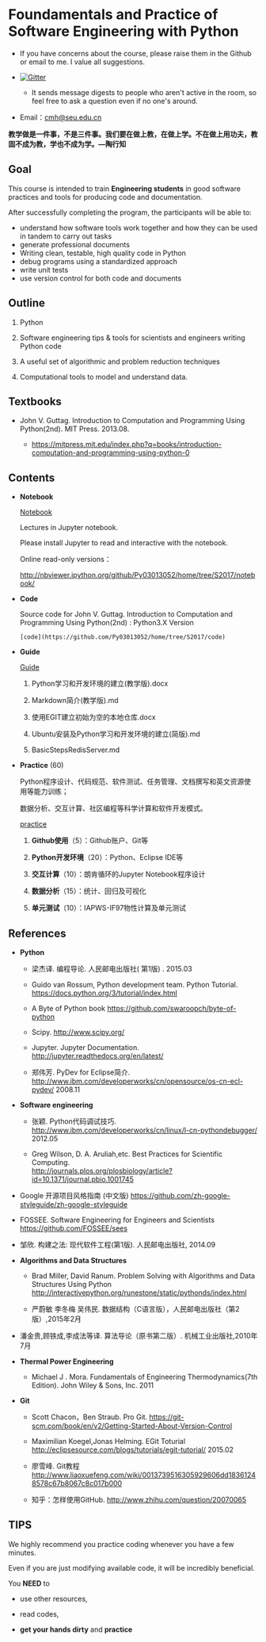 
# Foundamentals and Practice of Software Engineering with Python

*  If you have concerns about the course, please raise them in the Github or email to me. I value all suggestions.

  * [![Gitter](https://badges.gitter.im/Py03013052/home.svg)](https://gitter.im/Py03013052/home?utm_source=badge&utm_medium=badge&utm_campaign=pr-badge)

    * It sends message digests to people who aren't active in the room, so feel free to ask a question even if no one's around.

 * Email：cmh@seu.edu.cn
 
**教学做是一件事，不是三件事。我们要在做上教，在做上学。不在做上用功夫，教固不成为教，学也不成为学。—陶行知**

##  Goal

This course is intended to train **Engineering students** in good software practices and tools for producing code and documentation.

After successfully completing the program, the participants will be able to:

* understand how software tools work together and how they can be used in tandem to carry out tasks
* generate professional documents
* Writing clean, testable, high quality code in Python
* debug programs using a standardized approach
* write unit tests 
* use version control for both code and documents

## Outline

1. Python

2. Software engineering tips & tools for scientists and engineers writing Python code

3.  A useful set of algorithmic and problem reduction techniques

4.  Computational tools to model and understand data.

## Textbooks

* John V. Guttag. Introduction to Computation and Programming Using Python(2nd). MIT Press. 2013.08.  

   * https://mitpress.mit.edu/index.php?q=books/introduction-computation-and-programming-using-python-0

## Contents

* **Notebook**

   [Notebook](https://github.com/Py03013052/home/tree/S2017/notebook)

   Lectures in Jupyter notebook.

   Please install Jupyter to read and interactive with the notebook.

  Online read-only versions：

   http://nbviewer.ipython.org/github/Py03013052/home/tree/S2017/notebook/

* **Code**

    Source code for  John V. Guttag. Introduction to Computation and Programming Using Python(2nd) : Python3.X Version 
    
      [code](https://github.com/Py03013052/home/tree/S2017/code)

* **Guide**
 
  [Guide](https://github.com/Py03013052/home/tree/S2017/guide)

   1.  Python学习和开发环境的建立(教学版).docx
   
   2.  Markdown简介(教学版).md

   3.  使用EGIT建立初始为空的本地仓库.docx
   
   4.  Ubuntu安装及Python学习和开发环境的建立(简版).md
   
   5.  BasicStepsRedisServer.md
 
* **Practice** (60)

   Python程序设计、代码规范、软件测试、任务管理、文档撰写和英文资源使用等能力训练；

   数据分析、交互计算、社区编程等科学计算和软件开发模式。
   
     [practice](https://github.com/Py03013052/home/tree/S2017/practice)

   1. **Github使用**（5）：Github账户、Git等  

   2. **Python开发环境**（20）：Python、Eclipse IDE等
   
   3. **交互计算**（10）：朗肯循环的Jupyter Notebook程序设计 
    
   4.  **数据分析**（15）：统计、回归及可视化
   
   5.  **单元测试**（10）：IAPWS-IF97物性计算及单元测试 
  
## References

* **Python**

  * 梁杰译. 编程导论. 人民邮电出版社( 第1版) .  2015.03

  * Guido van Rossum, Python development team. Python Tutorial. https://docs.python.org/3/tutorial/index.html

  * A Byte of Python book https://github.com/swaroopch/byte-of-python

  * Scipy. http://www.scipy.org/

  * Jupyter. Jupyter Documentation. http://jupyter.readthedocs.org/en/latest/

  * 郑伟芳. PyDev for Eclipse简介. http://www.ibm.com/developerworks/cn/opensource/os-cn-ecl-pydev/   2008.11

* **Software engineering**

  * 张颖. Python代码调试技巧. http://www.ibm.com/developerworks/cn/linux/l-cn-pythondebugger/    2012.05

  * Greg Wilson, D. A. Aruliah,etc. Best Practices for Scientific Computing.     
   http://journals.plos.org/plosbiology/article?id=10.1371/journal.pbio.1001745

 * Google 开源项目风格指南 (中文版) https://github.com/zh-google-styleguide/zh-google-styleguide

  * FOSSEE. Software Engineering for Engineers and Scientists    https://github.com/FOSSEE/sees

  * 邹欣. 构建之法: 现代软件工程(第1版). 人民邮电出版社, 2014.09

* **Algorithms and Data Structures**

  * Brad Miller, David Ranum. Problem Solving with Algorithms and Data Structures Using Python
http://interactivepython.org/runestone/static/pythonds/index.html

  * 严蔚敏 李冬梅 吴伟民. 数据结构（C语言版），人民邮电出版社（第2版）,2015年2月  

 * 潘金贵,顾铁成,李成法等译. 算法导论（原书第二版）. 机械工业出版社,2010年7月
 
* **Thermal Power Engineering**

  *  Michael J . Mora. Fundamentals of Engineering Thermodynamics(7th Edition). John Wiley & Sons, Inc. 2011
  
 * **Git**

   * Scott Chacon，Ben Straub. Pro Git. https://git-scm.com/book/en/v2/Getting-Started-About-Version-Control

   * Maximilian Koegel,Jonas Helming. EGit Toturial http://eclipsesource.com/blogs/tutorials/egit-tutorial/    2015.02

   * 廖雪峰. Git教程  http://www.liaoxuefeng.com/wiki/0013739516305929606dd18361248578c67b8067c8c017b000

   * 知乎：怎样使用GitHub. http://www.zhihu.com/question/20070065
  
## TIPS

We highly recommend you practice coding whenever you have a few minutes.

Even if you are just modifying available code, it will be incredibly beneficial.

You **NEED** to

* use other resources,

* read codes,

*  **get your hands dirty** and **practice**



